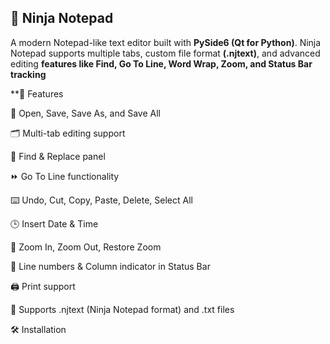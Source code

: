 ## 📝 Ninja Notepad


A modern Notepad-like text editor built with **PySide6 (Qt for Python)**.
Ninja Notepad supports multiple tabs, custom file format **(.njtext)**, and advanced editing **features like Find, Go To Line, Word Wrap, Zoom, and Status Bar tracking**

**🚀 Features

📂 Open, Save, Save As, and Save All

🗂️ Multi-tab editing support

🔎 Find & Replace panel

⏩ Go To Line functionality

⌨️ Undo, Cut, Copy, Paste, Delete, Select All

🕒 Insert Date & Time

🔡 Zoom In, Zoom Out, Restore Zoom

📑 Line numbers & Column indicator in Status Bar

🖨️ Print support

📝 Supports .njtext (Ninja Notepad format) and .txt files

🛠️ Installation